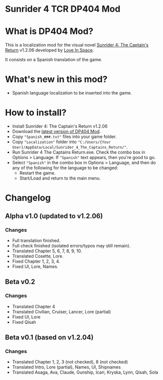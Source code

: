 # Sunrider 4 TCR DP404 Mod
# What is DP404 Mod?
This is a localization mod for the visual novel [Sunrider 4: The Captain's Return](https://store.steampowered.com/app/2251620/Sunrider_4_The_Captains_Return/) v1.2.06 developed by [Love In Space](https://forum.loveinspace.moe/).

It consists on a Spanish translation of the game. 

# What's new in this mod?
- Spanish language localization to be inserted into the game.

# How to install?
- Install Sunrider 4: The Captain's Return v1.2.06
- Download the [latest version of DP404 Mod](https://github.com/DP-404/Sunrider-4-TCR-DP404-Mod/releases).
- Copy `"Spanish_###.txt"` files into your game folder.
- Copy `"Localization"` folder into `"C:/Users/{Your User}/AppData/Local/Sunrider_4_The_Captains_Return/"`.
- Run Sunrider 4 The Captains Return.exe. Check the combo box in Options > Language. If `"Spanish"` text appears, then you're good to go.
- Select `"Spanish"` in the combo box in Options > Language, and then do any of the following for the language to be changed:
  - Restart the game.
  - Start/Load and return to the main menu. 

# Changelog

## Alpha v1.0 (updated to v1.2.06)

### Changes
- Full translation finished.
- Full check finished (isolated errors/typos may still remain).
- Translated Chapter 5, 6, 7, 8, 9, 10.
- Translated Cosette, Lore.
- Fixed Chapter 1, 2, 3, 4.
- Fixed UI, Lore, Names.

## Beta v0.2

### Changes
- Translated Chapter 4
- Translated Civilian, Cruiser, Lancer, Lore (partial)
- Fixed UI, Lore
- Fixed Qisah

## Beta v0.1 (based on v1.2.04)

### Changes
- Translated Chapter 1, 2, 3 (not checked), 8 (not checked)
- Translated Intro, Lore (partial), Names, UI, Shipnames
- Translated Asaga, Ava, Claude, Gunship, Icari, Kryska, Lynn, Qisah, Sola
